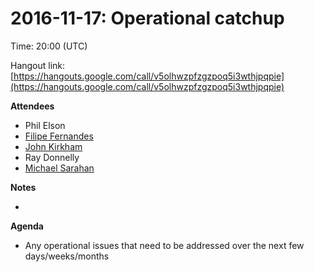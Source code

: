 # 2016-11-17: Operational catchup

Time: 20:00 (UTC)

Hangout link: [](https://hangouts.google.com/call/v5olhwzpfzgzpoq5i3wthjpqpie)[https://hangouts.google.com/call/v5olhwzpfzgzpoq5i3wthjpqpie](https://hangouts.google.com/call/v5olhwzpfzgzpoq5i3wthjpqpie)

**Attendees**

*   Phil Elson
*   [Filipe Fernandes](https://twitter.com/ocefpaf)
*   [John Kirkham](https://conda-forge.hackpad.com/ep/profile/wv6uvIZX6h0)
*   Ray Donnelly
*   [Michael Sarahan](https://conda-forge.hackpad.com/ep/profile/yHQTJXZ4gyS)

**Notes**

*

**Agenda**

*   Any operational issues that need to be addressed over the next few days/weeks/months